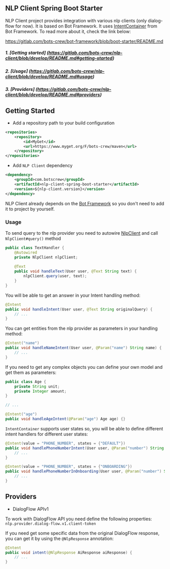 ## NLP Client Spring Boot Starter

NLP Client project provides integration with various nlp clients (only dialog-flow for now). It is based on Bot Framework.
It uses [IntentContainer](https://gitlab.com/bots-crew/bot-framework/blob/boot-starter/src/main/java/com/botscrew/botframework/container/IntentContainer.java)
from Bot Framework. To read more about it, check the link below:

https://gitlab.com/bots-crew/bot-framework/blob/boot-starter/README.md

##### 1. [Getting started] (https://gitlab.com/bots-crew/nlp-client/blob/develop/README.md#getting-started)
##### 2. [Usage] (https://gitlab.com/bots-crew/nlp-client/blob/develop/README.md#usage)
##### 3. [Providers] (https://gitlab.com/bots-crew/nlp-client/blob/develop/README.md#providers)

## Getting Started

* Add a repository path to your build configuration

```xml
<repositories>
    <repository>
        <id>MyGet</id>
        <url>https://www.myget.org/F/bots-crew/maven</url>
    </repository>
</repositories>
```
* Add `NLP Client` dependency

```xml
<dependency>
    <groupId>com.botscrew</groupId>
    <artifactId>nlp-client-spring-boot-starter</artifactId>
    <version>${nlp-client.version}</version>
</dependency>
```

NLP Client already depends on the [Bot Framework](https://gitlab.com/bots-crew/bot-framework/tree/boot-starter) so you don't need to add
it to project by yourself.

### Usage
To send query to the nlp provider you need to autowire [NlpClient](src/main/java/com/botscrew/nlpclient/provider/NlpClient.java)
and call `NlpClient#query()` method

```java
public class TextHandler {
    @Autowired
    private NlpClient nlpClient;
    
    @Text
    public void handleText(User user, @Text String text) {
        nlpClient.query(user, text);
    }
}
```

You will be able to get an answer in your Intent handling method:

```java
@Intent
public void handleIntent(User user, @Text String originalQuery) {
    // ...
}
```

You can get entities from the nlp provider as parameters in your handling method:

```java
@Intent("name")
public void handleNameIntent(User user, @Param("name") String name) {
    // ...
}
``` 

If you need to get any complex objects you can define your own model and get them as parameters:

```java
public class Age {
    private String unit;
    private Integer amount;
}

// ...

@Intent("age")
public void handleAgeIntent(@Param("age") Age age) {}
```

`IntentContainer` supports user states so, you will be able to define different intent handlers for different user states:

```java
@Intent(value = "PHONE_NUMBER", states = {"DEFAULT"})
public void handlePhoneNumberIntent(User user, @Param("number") String number) {
    // ...
}

@Intent(value = "PHONE_NUMBER", states = {"ONBOARDING"})
public void handlePhoneNumberInOnboarding(User user, @Param("number") String number) {
    // ...
}
```

## Providers

* DialogFlow APIv1

To work with DialogFlow API you need define the following properties:
 `nlp.provider.dialog-flow.v1.client-token`

If you need get some specific data from the original DialogFlow response, 
you can get it by using the `@NlpResponse` annotation:

```java
@Intent
public void intent(@NlpResponse AiResponse aiResponse) {
    // ...
}
```

